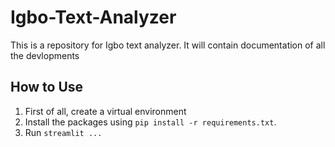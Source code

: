 # Igbo-Text-Analyzer
This is a repository for Igbo text analyzer. It will contain documentation of all the devlopments


## How to Use
1. First of all, create a virtual environment
2. Install the packages using `pip install -r requirements.txt`.
3. Run `streamlit ...`
